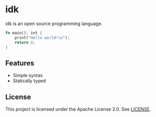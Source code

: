 # idk

idk is an open source programming language. 

```rust
fn main(): int {
    print("Hello world!\n");
    return 0;
}
```

## Features

- Simple syntax
- Statically typed

## License 
This project is licensed under the Apache License 2.0. See
[LICENSE](LICENSE).
